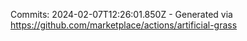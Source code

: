 Commits: 2024-02-07T12:26:01.850Z - Generated via https://github.com/marketplace/actions/artificial-grass
<br>
